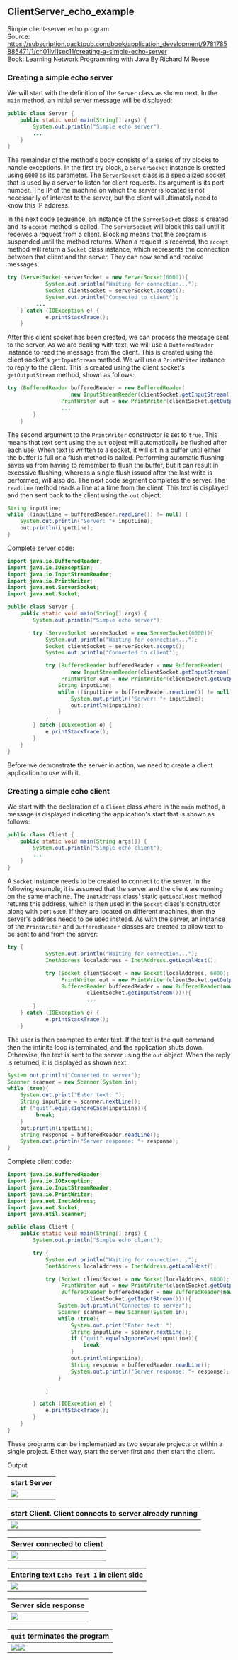 ## ClientServer_echo_example
Simple client-server echo program <br/>
Source: https://subscription.packtpub.com/book/application_development/9781785885471/1/ch01lvl1sec11/creating-a-simple-echo-server <br/>
Book: Learning Network Programming with Java By Richard M Reese
### Creating a simple echo server
We will start with the definition of the <code>Server</code> class as shown next. In the <code>main</code> method, an initial server message will be displayed:

```java
public class Server {
    public static void main(String[] args) {
        System.out.println("Simple echo server");
        ...
    }
}
```

The remainder of the method's body consists of a series of try blocks to handle exceptions. 
In the first try block, a <code>ServerSocket</code> instance is created using <code>6000</code> as its parameter. 
The <code>ServerSocket</code> class is a specialized socket that is used by a server to listen for client requests. 
Its argument is its port number. The IP of the machine on which the server is located is not necessarily of interest to the server, 
but the client will ultimately need to know this IP address. <br/>

In the next code sequence, an instance of the <code>ServerSocket</code> class is created and its <code>accept</code> method is called.
The <code>ServerSocket</code> will block this call until it receives a request from a client.
Blocking means that the program is suspended until the method returns. When a request is received, the <code>accept</code> method will return a <code>Socket</code> class instance, which represents the connection between that client and the server. 
They can now send and receive messages:

```java
try (ServerSocket serverSocket = new ServerSocket(6000)){
            System.out.println("Waiting for connection...");
            Socket clientSocket = serverSocket.accept();
            System.out.println("Connected to client");
         ...
    } catch (IOException e) {
            e.printStackTrace();
    }
```

After this client socket has been created, we can process the message sent to the server. 
As we are dealing with text, we will use a <code>BufferedReader</code> instance to read the message from the client. 
This is created using the client socket's <code>getInputStream</code> method. We will use a <code>PrintWriter</code> instance to reply to the client. 
This is created using the client socket's <code>getOutputStream</code> method, shown as follows:

```java
try (BufferedReader bufferedReader = new BufferedReader(
                    new InputStreamReader(clientSocket.getInputStream()));
                 PrintWriter out = new PrintWriter(clientSocket.getOutputStream(), true)){
                 ...
        }
    }
```

The second argument to the <code>PrintWriter</code> constructor is set to <code>true</code>. 
This means that text sent using the <code>out</code> object will automatically be flushed after each use.
When text is written to a socket, it will sit in a buffer until either the buffer is full or a flush method is called.
Performing automatic flushing saves us from having to remember to flush the buffer, but it can result in excessive flushing,
whereas a single flush issued after the last write is performed, will also do.
The next code segment completes the server. The <code>readLine</code> method reads a line at a time from the client. 
This text is displayed and then sent back to the client using the <code>out</code> object:

```java
String inputLine;
while ((inputLine = bufferedReader.readLine()) != null) {
    System.out.println("Server: "+ inputLine);
    out.println(inputLine);
}
```

Complete server code:

```java
import java.io.BufferedReader;
import java.io.IOException;
import java.io.InputStreamReader;
import java.io.PrintWriter;
import java.net.ServerSocket;
import java.net.Socket;

public class Server {
    public static void main(String[] args) {
        System.out.println("Simple echo server");

        try (ServerSocket serverSocket = new ServerSocket(6000)){
            System.out.println("Waiting for connection...");
            Socket clientSocket = serverSocket.accept();
            System.out.println("Connected to client");

            try (BufferedReader bufferedReader = new BufferedReader(
                    new InputStreamReader(clientSocket.getInputStream()));
                 PrintWriter out = new PrintWriter(clientSocket.getOutputStream(), true)){
                String inputLine;
                while ((inputLine = bufferedReader.readLine()) != null) {
                    System.out.println("Server: "+ inputLine);
                    out.println(inputLine);
                }
            }
        } catch (IOException e) {
            e.printStackTrace();
        }
    }
}

```

Before we demonstrate the server in action, we need to create a client application to use with it. <br/>

### Creating a simple echo client 

We start with the declaration of a <code>Client</code> class where in the <code>main</code> method, a message is displayed indicating the application's start that is shown as follows:

```java
public class Client {
    public static void main(String args[]) {
        System.out.println("Simple echo client");
        ...
    }
}
```

A <code>Socket</code> instance needs to be created to connect to the server.
In the following example, it is assumed that the server and the client are running on the same machine. 
The <code>InetAddress</code> class' static <code>getLocalHost</code> method returns this address, which is then used in the <code>Socket</code> class's constructor along with port <code>6000</code>. 
If they are located on different machines, then the server's address needs to be used instead. 
As with the server, an instance of the <code>PrintWriter</code> and <code>BufferedReader</code> classes are created to allow text to be sent to and from the server:

```java
try {
            System.out.println("Waiting for connection...");
            InetAddress localAddress = InetAddress.getLocalHost();

            try (Socket clientSocket = new Socket(localAddress, 6000);
                 PrintWriter out = new PrintWriter(clientSocket.getOutputStream(), true);
                 BufferedReader bufferedReader = new BufferedReader(new InputStreamReader(
                         clientSocket.getInputStream()))){
                         ...
        }
    } catch (IOException e) {
            e.printStackTrace();
    }
```

The user is then prompted to enter text. If the text is the quit command, then the infinite loop is terminated, and the application shuts down.
Otherwise, the text is sent to the server using the <code>out</code> object. 
When the reply is returned, it is displayed as shown next:

```java
System.out.println("Connected to server");
Scanner scanner = new Scanner(System.in);
while (true){
    System.out.print("Enter text: ");
    String inputLine = scanner.nextLine();
    if ("quit".equalsIgnoreCase(inputLine)){
         break;
    }
    out.println(inputLine);
    String response = bufferedReader.readLine();
    System.out.println("Server response: "+ response);
}
```                
Complete client code:

```java
import java.io.BufferedReader;
import java.io.IOException;
import java.io.InputStreamReader;
import java.io.PrintWriter;
import java.net.InetAddress;
import java.net.Socket;
import java.util.Scanner;

public class Client {
    public static void main(String[] args) {
        System.out.println("Simple echo client");

        try {
            System.out.println("Waiting for connection...");
            InetAddress localAddress = InetAddress.getLocalHost();

            try (Socket clientSocket = new Socket(localAddress, 6000);
                 PrintWriter out = new PrintWriter(clientSocket.getOutputStream(), true);
                 BufferedReader bufferedReader = new BufferedReader(new InputStreamReader(
                         clientSocket.getInputStream()))){
                System.out.println("Connected to server");
                Scanner scanner = new Scanner(System.in);
                while (true){
                    System.out.print("Enter text: ");
                    String inputLine = scanner.nextLine();
                    if ("quit".equalsIgnoreCase(inputLine)){
                        break;
                    }
                    out.println(inputLine);
                    String response = bufferedReader.readLine();
                    System.out.println("Server response: "+ response);
                }

            }

        } catch (IOException e) {
            e.printStackTrace();
        }
    }
}
```
These programs can be implemented as two separate projects or within a single project. 
Either way, start the server first and then start the client. 

Output

|start Server|
|---|
|![](images/startingServer.png)|

|start Client. Client connects to server already running|
|---|
|![](images/startingClient.png)|

|Server connected to client|
|---|
|![](images/serverClientConnected.png)|

|Entering text <code>Echo Test 1</code> in client side|
|---|
|![](images/inputTextClientSide.png)|

|Server side response|
|---|
|![](images/serverEchoText.png)|

|<code>quit</code> terminates the program|
|---|
|![](images/quitTerminateClient.png)![](images/quitTerminateServer.png)|

